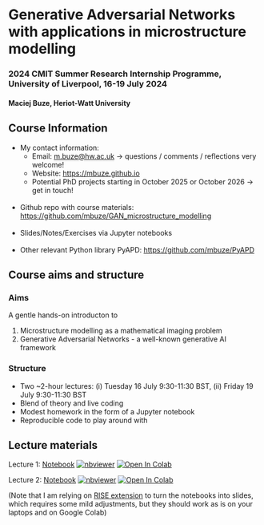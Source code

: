 # Generative Adversarial Networks with applications in microstructure modelling

### 2024 CMIT Summer Research Internship Programme, University of Liverpool, 16-19 July 2024

#### Maciej Buze, Heriot-Watt University

## Course Information

- My contact information:
   - Email: [m.buze@hw.ac.uk](mailto:m.buze@hw.ac.uk) -> questions / comments / reflections very welcome!
   - Website: https://mbuze.github.io
   - Potential PhD projects starting in October 2025 or October 2026 -> get in touch!
<br><br>
- Github repo with course materials:<br>
https://github.com/mbuze/GAN_microstructure_modelling
<br><br>
- Slides/Notes/Exercises via Jupyter notebooks
<br><br>
- Other relevant Python library PyAPD: https://github.com/mbuze/PyAPD

## Course aims and structure

### Aims

A gentle hands-on introducton to 
1. Microstructure modelling as a mathematical imaging problem
1. Generative Adversarial Networks - a well-known generative AI framework 

### Structure
- Two ~2-hour lectures: (i) Tuesday 16 July 9:30-11:30 BST, (ii) Friday 19 July 9:30-11:30 BST
- Blend of theory and live coding
- Modest homework in the form of a Jupyter notebook
- Reproducible code to play around with

## Lecture materials

Lecture 1: [Notebook](https://github.com/mbuze/GAN_microstructure_modelling/blob/main/notebooks/GANs_microstructure_modelling_1.ipynb)
[![nbviewer](https://raw.githubusercontent.com/jupyter/design/master/logos/Badges/nbviewer_badge.svg)](https://nbviewer.org/github/mbuze/GAN_microstructure_modelling/blob/main/notebooks/GANs_microstructure_modelling_1.ipynb?flush_cache=true) 
[![Open In Colab](https://colab.research.google.com/assets/colab-badge.svg)](https://colab.research.google.com/github/mbuze/GAN_microstructure_modelling/blob/main/notebooks/GANs_microstructure_modelling_1.ipynb)

Lecture 2: [Notebook](https://github.com/mbuze/GAN_microstructure_modelling/blob/main/notebooks/GANs_microstructure_modelling_2.ipynb)
[![nbviewer](https://raw.githubusercontent.com/jupyter/design/master/logos/Badges/nbviewer_badge.svg)](https://nbviewer.org/github/mbuze/GAN_microstructure_modelling/blob/main/notebooks/GANs_microstructure_modelling_2.ipynb?flush_cache=true) 
[![Open In Colab](https://colab.research.google.com/assets/colab-badge.svg)](https://colab.research.google.com/github/mbuze/GAN_microstructure_modelling/blob/main/notebooks/GANs_microstructure_modelling_2.ipynb)

(Note that I am relying on [RISE extension](https://github.com/jupyterlab-contrib/rise) to turn the notebooks into slides, which requires some mild adjustments, but they should work as is on your laptops and on Google Colab)
